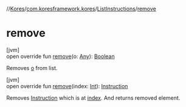 //[Kores](../../../index.md)/[com.koresframework.kores](../index.md)/[ListInstructions](index.md)/[remove](remove.md)

# remove

[jvm]\
open override fun [remove](remove.md)(o: [Any](https://kotlinlang.org/api/latest/jvm/stdlib/kotlin/-any/index.html)): [Boolean](https://kotlinlang.org/api/latest/jvm/stdlib/kotlin/-boolean/index.html)

Removes [o](remove.md) from list.

[jvm]\
open override fun [remove](remove.md)(index: [Int](https://kotlinlang.org/api/latest/jvm/stdlib/kotlin/-int/index.html)): [Instruction](../-instruction/index.md)

Removes [Instruction](../-instruction/index.md) which is at [index](remove.md). And returns removed element.
